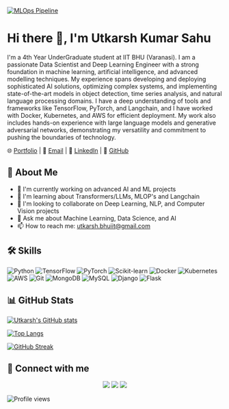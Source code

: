 [![MLOps Pipeline](https://raw.githubusercontent.com/Sutil/Sutil/2b2fad3bf54522bb30c8c170591fc68ff51b69e6/github-contribution-grid-snake2.svg)](https://github.com/Sutil)

# Hi there 👋, I'm Utkarsh Kumar Sahu 

I'm a 4th Year UnderGraduate student at IIT BHU (Varanasi). I am a passionate Data Scientist and Deep Learning Engineer with a strong foundation in machine learning, artificial intelligence, and advanced modelling techniques. My experience spans developing and deploying sophisticated AI solutions, optimizing complex systems, and implementing state-of-the-art models in object detection, time series analysis, and natural language processing domains. I have a deep understanding of tools and frameworks like TensorFlow, PyTorch, and Langchain, and I have worked with Docker, Kubernetes, and AWS for efficient deployment. My work also includes hands-on experience with large language models and generative adversarial networks, demonstrating my versatility and commitment to pushing the boundaries of technology.

🌐 [Portfolio](https://lordsahu.vercel.app/) | 📧 [Email](mailto:utkarsh.bhuiit@gmail.com) | 💼 [LinkedIn](https://www.linkedin.com/in/utkarshkumarsahu) | 🐙 [GitHub](https://github.com/utkarsh-iitbhu)

## 🚀 About Me

- 🔭 I'm currently working on advanced AI and ML projects
- 🌱 I'm learning about Transformers/LLMs, MLOP's and Langchain
- 👯 I'm looking to collaborate on Deep Learning, NLP, and Computer Vision projects
- 💬 Ask me about Machine Learning, Data Science, and AI
- 📫 How to reach me: utkarsh.bhuiit@gmail.com

## 🛠 Skills

![Python](https://img.shields.io/badge/-Python-3776AB?style=flat-square&logo=Python&logoColor=white)
![TensorFlow](https://img.shields.io/badge/-TensorFlow-FF6F00?style=flat-square&logo=TensorFlow&logoColor=white)
![PyTorch](https://img.shields.io/badge/-PyTorch-EE4C2C?style=flat-square&logo=PyTorch&logoColor=white)
![Scikit-learn](https://img.shields.io/badge/-Scikit_Learn-F7931E?style=flat-square&logo=scikit-learn&logoColor=white)
![Docker](https://img.shields.io/badge/-Docker-2496ED?style=flat-square&logo=docker&logoColor=white)
![Kubernetes](https://img.shields.io/badge/-Kubernetes-326CE5?style=flat-square&logo=kubernetes&logoColor=white)
![AWS](https://img.shields.io/badge/-AWS-232F3E?style=flat-square&logo=amazon-aws&logoColor=white)
![Git](https://img.shields.io/badge/-Git-F05032?style=flat-square&logo=git&logoColor=white)
![MongoDB](https://img.shields.io/badge/-MongoDB-47A248?style=flat-square&logo=mongodb&logoColor=white)
![MySQL](https://img.shields.io/badge/-MySQL-4479A1?style=flat-square&logo=mysql&logoColor=white)
![Django](https://img.shields.io/badge/-Django-092E20?style=flat-square&logo=django&logoColor=white)
![Flask](https://img.shields.io/badge/-Flask-000000?style=flat-square&logo=flask&logoColor=white)

## 📊 GitHub Stats

[![Utkarsh's GitHub stats](https://github-readme-stats.vercel.app/api?username=utkarsh-iitbhu&show_icons=true&theme=radical)](https://github.com/utkarsh-iitbhu)

[![Top Langs](https://github-readme-stats.vercel.app/api/top-langs/?username=utkarsh-iitbhu&layout=compact&theme=radical)](https://github.com/utkarsh-iitbhu)

[![GitHub Streak](https://github-readme-streak-stats.herokuapp.com/?user=utkarsh-iitbhu&theme=radical)](https://github.com/utkarsh-iitbhu)

## 🤝 Connect with me

<p align="center">
<a href="https://www.linkedin.com/in/utkarshkumarsahu"><img src="https://img.shields.io/badge/-LinkedIn-0077B5?style=for-the-badge&logo=Linkedin&logoColor=white"/></a>
<a href="mailto:utkarsh.bhuiit@gmail.com"><img src="https://img.shields.io/badge/-Email-D14836?style=for-the-badge&logo=Gmail&logoColor=white"/></a>
<a href="https://github.com/utkarsh-iitbhu"><img src="https://img.shields.io/badge/-GitHub-181717?style=for-the-badge&logo=GitHub&logoColor=white"/></a>
</p>

![Profile views](https://komarev.com/ghpvc/?username=utkarsh-iitbhu&color=blueviolet)
